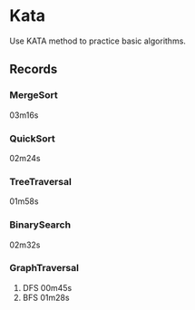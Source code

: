 # Kata  
  
Use KATA method to practice basic algorithms.
  
## Records  
  
### MergeSort  
  
03m16s  
  
### QuickSort  
  
02m24s  
  
### TreeTraversal  
  
01m58s  
  
### BinarySearch  
  
02m32s  
  
### GraphTraversal  
  
1. DFS 00m45s  
2. BFS 01m28s  
  